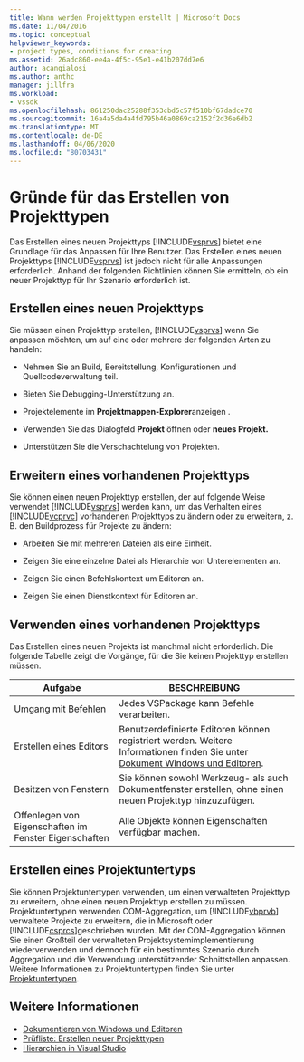 ```yaml
---
title: Wann werden Projekttypen erstellt | Microsoft Docs
ms.date: 11/04/2016
ms.topic: conceptual
helpviewer_keywords:
- project types, conditions for creating
ms.assetid: 26adc860-ee4a-4f5c-95e1-e41b207dd7e6
author: acangialosi
ms.author: anthc
manager: jillfra
ms.workload:
- vssdk
ms.openlocfilehash: 861250dac25288f353cbd5c57f510bf67dadce70
ms.sourcegitcommit: 16a4a5da4a4fd795b46a0869ca2152f2d36e6db2
ms.translationtype: MT
ms.contentlocale: de-DE
ms.lasthandoff: 04/06/2020
ms.locfileid: "80703431"
---
```

# <a name="when-to-create-project-types"></a>Gründe für das Erstellen von Projekttypen
Das Erstellen eines neuen Projekttyps [!INCLUDE[vsprvs](../../code-quality/includes/vsprvs_md.md)] bietet eine Grundlage für das Anpassen für Ihre Benutzer. Das Erstellen eines neuen Projekttyps [!INCLUDE[vsprvs](../../code-quality/includes/vsprvs_md.md)] ist jedoch nicht für alle Anpassungen erforderlich. Anhand der folgenden Richtlinien können Sie ermitteln, ob ein neuer Projekttyp für Ihr Szenario erforderlich ist.

## <a name="create-a-new-project-type"></a>Erstellen eines neuen Projekttyps
 Sie müssen einen Projekttyp erstellen, [!INCLUDE[vsprvs](../../code-quality/includes/vsprvs_md.md)] wenn Sie anpassen möchten, um auf eine oder mehrere der folgenden Arten zu handeln:

- Nehmen Sie an Build, Bereitstellung, Konfigurationen und Quellcodeverwaltung teil.

- Bieten Sie Debugging-Unterstützung an.

- Projektelemente im **Projektmappen-Explorer**anzeigen .

- Verwenden Sie das Dialogfeld **Projekt** öffnen oder **neues Projekt.**

- Unterstützen Sie die Verschachtelung von Projekten.

## <a name="extend-an-existing-project-type"></a>Erweitern eines vorhandenen Projekttyps
 Sie können einen neuen Projekttyp erstellen, der auf folgende Weise verwendet [!INCLUDE[vsprvs](../../code-quality/includes/vsprvs_md.md)] werden kann, um das Verhalten eines [!INCLUDE[vcprvc](../../code-quality/includes/vcprvc_md.md)] vorhandenen Projekttyps zu ändern oder zu erweitern, z. B. den Buildprozess für Projekte zu ändern:

- Arbeiten Sie mit mehreren Dateien als eine Einheit.

- Zeigen Sie eine einzelne Datei als Hierarchie von Unterelementen an.

- Zeigen Sie einen Befehlskontext um Editoren an.

- Zeigen Sie einen Dienstkontext für Editoren an.

## <a name="use-an-existing-project-type"></a>Verwenden eines vorhandenen Projekttyps
 Das Erstellen eines neuen Projekts ist manchmal nicht erforderlich. Die folgende Tabelle zeigt die Vorgänge, für die Sie keinen Projekttyp erstellen müssen.

|Aufgabe|BESCHREIBUNG|
|----------|-----------------|
|Umgang mit Befehlen|Jedes VSPackage kann Befehle verarbeiten.|
|Erstellen eines Editors|Benutzerdefinierte Editoren können registriert werden. Weitere Informationen finden Sie unter [Dokument Windows und Editoren](https://msdn.microsoft.com/library/603625e1-62b6-413a-bc44-089346e166bc).|
|Besitzen von Fenstern|Sie können sowohl Werkzeug- als auch Dokumentfenster erstellen, ohne einen neuen Projekttyp hinzuzufügen.|
|Offenlegen von Eigenschaften im Fenster Eigenschaften|Alle Objekte können Eigenschaften verfügbar machen.|

## <a name="create-a-project-subtype"></a>Erstellen eines Projektuntertyps
 Sie können Projektuntertypen verwenden, um einen verwalteten Projekttyp zu erweitern, ohne einen neuen Projekttyp erstellen zu müssen. Projektuntertypen verwenden COM-Aggregation, um [!INCLUDE[vbprvb](../../code-quality/includes/vbprvb_md.md)] verwaltete Projekte zu erweitern, die in Microsoft oder [!INCLUDE[csprcs](../../data-tools/includes/csprcs_md.md)]geschrieben wurden. Mit der COM-Aggregation können Sie einen Großteil der verwalteten Projektsystemimplementierung wiederverwenden und dennoch für ein bestimmtes Szenario durch Aggregation und die Verwendung unterstützender Schnittstellen anpassen. Weitere Informationen zu Projektuntertypen finden Sie unter [Projektuntertypen](../../extensibility/internals/project-subtypes.md).

## <a name="see-also"></a>Weitere Informationen
- [Dokumentieren von Windows und Editoren](https://msdn.microsoft.com/library/603625e1-62b6-413a-bc44-089346e166bc)
- [Prüfliste: Erstellen neuer Projekttypen](../../extensibility/internals/checklist-creating-new-project-types.md)
- [Hierarchien in Visual Studio](../../extensibility/internals/hierarchies-in-visual-studio.md)
